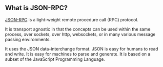 ## What is JSON-RPC?

[JSON-RPC](https://www.jsonrpc.org/specification) is a light-weight remote procedure call (RPC) protocol.

It is transport agnostic in that the concepts can be used within the same process, over sockets, over http, websockets, or in many various message passing environments.

It uses the JSON data-interchange format. JSON is easy for humans to read and write. It is easy for machines to parse and generate. It is based on a subset of the JavaScript Programming Language.
